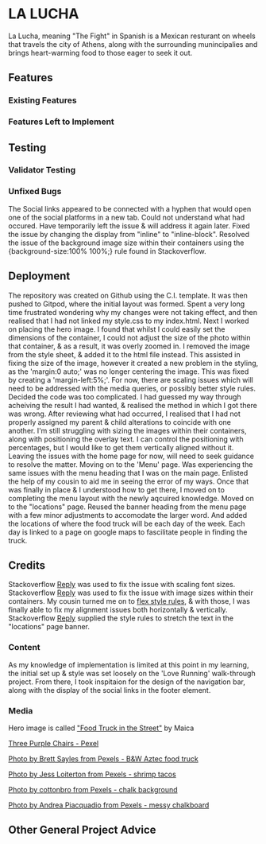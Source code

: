 # LA LUCHA
La Lucha, meaning "The Fight" in Spanish is a Mexican resturant on wheels that travels the city of Athens, along with the surrounding munincipalies and brings heart-warming food to those eager to seek it out. 

## Features

### Existing Features

### Features Left to Implement

## Testing

### Validator Testing

### Unfixed Bugs
The Social links appeared to be connected with a hyphen that would open one of the social platforms in a new tab. Could not understand what had occured. Have temporarily left the issue & will address it again later.
Fixed the issue by changing the display from "inline" to "inline-block".
Resolved the issue of the background image size within their containers using the {background-size:100% 100%;} rule found in Stackoverflow.

## Deployment
The repository was created on Github using the C.I. template. It was then pushed to Gitpod, where the initial layout was formed.
Spent a very long time frustrated wondering why my changes were not taking effect, and then realised that I had not linked my style.css to my index.html.
Next I worked on placing the hero image. I found that whilst I could easily set the dimensions of the container, I could not adjust the size of the photo within that container, & as a result, it was overly zoomed in. I removed the image from the style sheet, & added it to the html file instead. This assisted in fixing the size of the image, however it created a new problem in the styling, as the 'margin:0 auto;' was no longer centering the image. This was fixed by creating a 'margin-left:5%;'.
For now, there are scaling issues which will need to be addressed with the media queries, or possibly better style rules.
Decided the code was too complicated. I had guessed my way through acheiving the result I had wanted, & realised the method in which I got there was wrong. After reviewing what had occurred, I realised that I had not properly assigned my parent & child alterations to coincide with one another.
I'm still struggling with sizing the images within their containers, along with positioning the overlay text. I can control the positioning with percentages, but I would like to get them vertically aligned without it.
Leaving the issues with the home page for now, will need to seek guidance to resolve the matter.
Moving on to the 'Menu' page.
Was experiencing the same issues with the menu heading that I was on the main page. Enlisted the help of my cousin to aid me in seeing the error of my ways. Once that was finally in place & I understood how to get there, I moved on to completing the menu layout with the newly aqcuired knowledge. 
Moved on to the "locations" page. Reused the banner heading from the menu page with a few minor adjustments to accomodate the larger word. And added the locations of where the food truck will be each day of the week. Each day is linked to a page on google maps to fascilitate people in finding the truck.

## Credits
Stackoverflow [Reply](https://stackoverflow.com/questions/16056591/font-scaling-based-on-width-of-container) was used to fix the issue with scaling font sizes.
Stackoverflow [Reply](https://stackoverflow.com/questions/1150163/stretch-and-scale-a-css-image-in-the-background-with-css-only) was used to fix the issue with image sizes within their containers.
My cousin turned me on to [flex style rules](https://css-tricks.com/snippets/css/a-guide-to-flexbox/), & with those, I was finally able to fix my alignment issues both horizontally & vertically.
Stackoverflow [Reply](https://stackoverflow.com/questions/1150163/stretch-and-scale-a-css-image-in-the-background-with-css-only) supplied the style rules to stretch the text in the "locations" page banner.

### Content
As my knowledge of implementation is limited at this point in my learning, the initial set up & style was set loosely on the 'Love Running' walk-through project. From there, I took inspitaion for the design of the navigation bar, along with the display of the social links in the footer element.

### Media
Hero image is called ["Food Truck in the Street"](https://www.thebalancesmb.com/thmb/IRZI2gmNsYFTTPCH774ohMD4uJE=/2088x1436/filters:fill(auto,1)/food-truck-in-the-street-496731672-863bfb69328341c1804fec18e39be715.jpg) by Maica


[Three Purple Chairs - Pexel](https://www.pexels.com/photo/three-purple-plastic-chairs-3013212/)

[Photo by Brett Sayles from Pexels - B&W Aztec food truck](https://www.pexels.com/photo/grayscale-photograph-of-two-people-standing-in-front-of-food-truck-1264937/)

[Photo by Jess Loiterton from Pexels - shrimp tacos](https://www.pexels.com/photo/white-and-blue-bus-near-green-palm-tree-under-blue-sky-4609255/)

[Photo by cottonbro from Pexels - chalk background](https://www.pexels.com/photo/black-wall-in-close-up-image-3826435/)

[Photo by Andrea Piacquadio from Pexels - messy chalkboard](https://www.pexels.com/photo/woman-in-red-long-sleeve-writing-on-chalk-board-3769714/)
## Other General Project Advice
